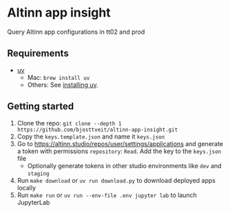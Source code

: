 # Altinn app insight

Query Altinn app configurations in tt02 and prod

## Requirements

- [uv](https://github.com/astral-sh/uv)
  - Mac: `brew install uv`
  - Others: See [installing uv](https://github.com/astral-sh/uv?tab=readme-ov-file#installation).

## Getting started

1. Clone the repo: `git clone --depth 1 https://github.com/bjosttveit/altinn-app-insight.git`
2. Copy the `keys.template.json` and name it `keys.json`
3. Go to <https://altinn.studio/repos/user/settings/applications> and generate a token with permissions `repository`: `Read`. Add the key to the `keys.json` file
    - Optionally generate tokens in other studio environments like `dev` and `staging`
4. Run `make download` or `uv run download.py` to download deployed apps locally
5. Run `make run` or `uv run --env-file .env jupyter lab` to launch JupyterLab
